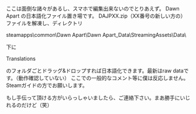ここは面倒な諸々があるし、スマホで編集出来ないのでとりあえず。
Dawn Apart の日本語化ファイル置き場です。
DAJPXX.zip（XX番号の新しい方の）ファイルを解凍し、ディレクトリ

steamapps\common\Dawn Apart\Dawn Apart_Data\StreamingAssets\Data\

下に

Translations

のフォルダごとドラッグ&ドロップすれば日本語化できます。最新はraw dataです。（動作確認していない）
ここでの一般的なコメント等に僕は反応しません。Steamガイドの方でお願いします。

もし手伝って頂ける方がいらっしゃいましたら、ご連絡下さい。まあ勝手にいじれるのだけど（笑）
